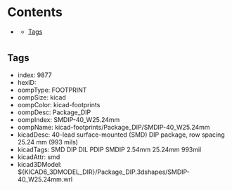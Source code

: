 



Contents
========

* [](#)
	* [Tags](#tags)

# 

## Tags

- index: 9877
- hexID: 
- oompType: FOOTPRINT
- oompSize: kicad
- oompColor: kicad-footprints
- oompDesc: Package_DIP
- oompIndex: SMDIP-40_W25.24mm
- oompName: kicad-footprints/Package_DIP/SMDIP-40_W25.24mm
- kicadDesc: 40-lead surface-mounted (SMD) DIP package, row spacing 25.24 mm (993 mils)
- kicadTags: SMD DIP DIL PDIP SMDIP 2.54mm 25.24mm 993mil
- kicadAttr: smd
- kicad3DModel: ${KICAD6_3DMODEL_DIR}/Package_DIP.3dshapes/SMDIP-40_W25.24mm.wrl
